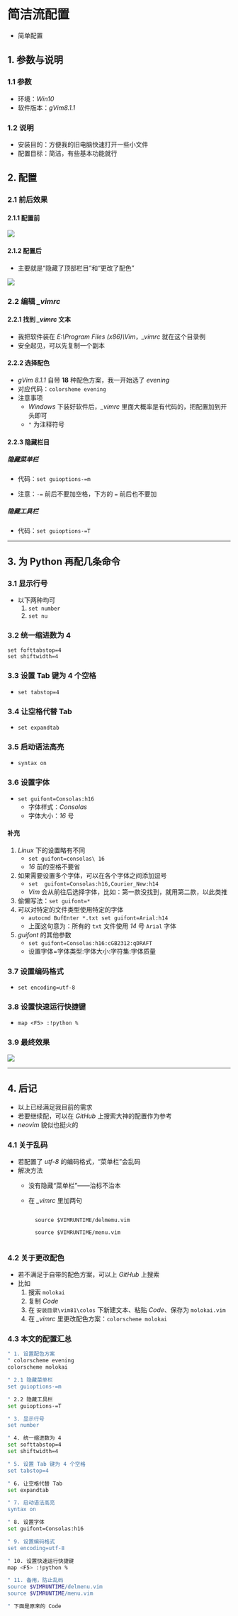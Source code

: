 # 简洁流配置

- 简单配置

## 1. 参数与说明

### 1.1 参数

- 环境：*Win10*
- 软件版本：*gVim8.1.1*

### 1.2 说明

- 安装目的：方便我的旧电脑快速打开一些小文件
- 配置目标：简洁，有些基本功能就行

## 2. 配置

### 2.1 前后效果

#### 2.1.1 配置前

![](.\imgs\11-01_vim_pre_configuration.png)

#### 2.1.2 配置后

- 主要就是“隐藏了顶部栏目”和“更改了配色”

![](.\imgs\11-02_vim_after_configuration.png)

### 2.2 编辑 *\_vimrc*

#### 2.2.1 找到 *_vimrc* 文本

- 我把软件装在 *E:\Program Files (x86)\Vim*，*_vimrc* 就在这个目录例
- 安全起见，可以先复制一个副本

#### 2.2.2 选择配色

- *gVim 8.1.1* 自带 **18** 种配色方案，我一开始选了 *evening*
- 对应代码：`colorsheme evening`
- 注意事项
    - *Windows* 下装好软件后，*_vimrc* 里面大概率是有代码的，把配置加到开头即可
    - `"` 为注释符号

#### 2.2.3 隐藏栏目

##### 隐藏菜单栏

- 代码：`set guioptions-=m`

- 注意：`-=` 前后不要加空格，下方的 `=` 前后也不要加

##### 隐藏工具栏

- 代码：`set guioptions-=T`

***

## 3. 为 Python 再配几条命令

### 3.1 显示行号

- 以下两种均可
    1. `set number`
    2. `set nu`

### 3.2 统一缩进数为 4

```shell
set fofttabstop=4
set shiftwidth=4
```

### 3.3 设置 Tab 键为 4 个空格

- `set tabstop=4`

### 3.4 让空格代替 Tab

- `set expandtab`

### 3.5 启动语法高亮

- `syntax on`

### 3.6 设置字体

- `set guifont=Consolas:h16`
    - 字体样式：*Consolas*
    - 字体大小：*16* 号

#### 补充

1. *Linux* 下的设置略有不同
    - `set guifont=consolas\ 16`
    - *16* 前的空格不要省
2. 如果需要设置多个字体，可以在各个字体之间添加逗号
    - `set  guifont=Consolas:h16,Courier_New:h14`
    - *Vim* 会从前往后选择字体，比如：第一款没找到，就用第二款，以此类推
3. 偷懒写法：`set guifont=*`
4. 可以对特定的文件类型使用特定的字体
    - `autocmd BufEnter *.txt set guifont=Arial:h14`
    - 上面这句意为：所有的 `txt` 文件使用 *14* 号 `Arial` 字体
5. *guifont* 的其他参数
    - `set guifont=Consolas:h16:cGB2312:qDRAFT`
    - 设置字体=字体类型:字体大小:字符集:字体质量

### 3.7 设置编码格式

- `set encoding=utf-8`

### 3.8 设置快速运行快捷键

- `map <F5> :!python %`

### 3.9 最终效果

![](.\imgs\11-03_vim_show.png)

***

## 4. 后记

- 以上已经满足我目前的需求
- 若要继续配，可以在 *GitHub* 上搜索大神的配置作为参考
- *neovim* 貌似也挺火的

### 4.1 关于乱码

- 若配置了 *utf-8* 的编码格式，“菜单栏”会乱码
- 解决方法
    - 没有隐藏“菜单栏”——治标不治本
    - 在 *_vimrc* 里加两句

        <code>
        source $VIMRUNTIME/delmemu.vim <br>
        source $VIMRUNTIME/menu.vim
        </code>

### 4.2 关于更改配色

- 若不满足于自带的配色方案，可以上 *GitHub* 上搜索
- 比如
    1. 搜索 `molokai`
    2. 复制 *Code*
    3. 在 `安装目录\vim81\colos` 下新建文本、粘贴 *Code*、保存为 `molokai.vim`
    4. 在 *_vimrc* 里更改配色方案：`colorscheme molokai`

### 4.3 本文的配置汇总

```bash
" 1. 设置配色方案
" colorscheme evening
colorscheme molokai

" 2.1 隐藏菜单栏
set guioptions-=m

" 2.2 隐藏工具栏
set guioptions-=T

" 3. 显示行号
set number

" 4. 统一缩进数为 4
set softtabstop=4
set shiftwidth=4

" 5. 设置 Tab 键为 4 个空格
set tabstop=4

" 6. 让空格代替 Tab
set expandtab

" 7. 启动语法高亮
syntax on

" 8. 设置字体
set guifont=Consolas:h16

" 9. 设置编码格式
set encoding=utf-8

" 10. 设置快速运行快捷键
map <F5> :!python %

" 11. 备用，防止乱码
source $VIMRUNTIME/delmenu.vim
source $VIMRUNTIME/menu.vim

" 下面是原来的 Code
```